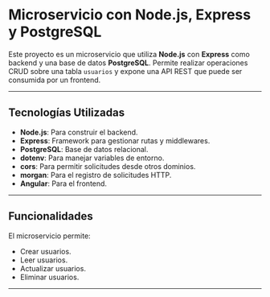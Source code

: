 # Microservicio con Node.js, Express y PostgreSQL

Este proyecto es un microservicio que utiliza **Node.js** con **Express** como backend y una base de datos **PostgreSQL**. Permite realizar operaciones CRUD sobre una tabla `usuarios` y expone una API REST que puede ser consumida por un frontend.

---

## Tecnologías Utilizadas

- **Node.js**: Para construir el backend.
- **Express**: Framework para gestionar rutas y middlewares.
- **PostgreSQL**: Base de datos relacional.
- **dotenv**: Para manejar variables de entorno.
- **cors**: Para permitir solicitudes desde otros dominios.
- **morgan**: Para el registro de solicitudes HTTP.
- **Angular**: Para el frontend.

---

## Funcionalidades

El microservicio permite:
- Crear usuarios.
- Leer usuarios.
- Actualizar usuarios.
- Eliminar usuarios.

---
